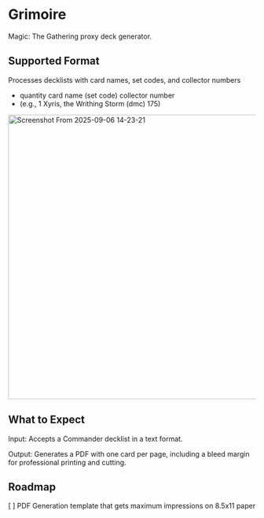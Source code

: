 # Grimoire
Magic: The Gathering proxy deck generator.

## Supported Format
Processes decklists with card names, set codes, and collector numbers
- quantity card name (set code) collector number 
- (e.g., 1 Xyris, the Writhing Storm (dmc) 175)
<img width="888" height="578" alt="Screenshot From 2025-09-06 14-23-21" src="https://github.com/user-attachments/assets/e5b9a0bd-7742-42e1-aaf5-8d86fbed183d" />


## What to Expect
Input: Accepts a Commander decklist in a text format.

Output: Generates a PDF with one card per page, including a bleed margin for professional printing and cutting.

## Roadmap
[ ] PDF Generation template that gets maximum impressions on 8.5x11 paper
